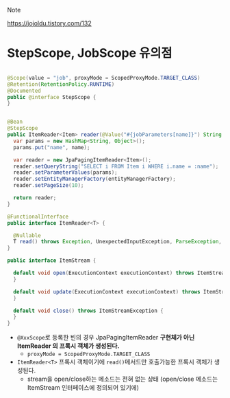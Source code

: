 > [!NOTE]
> https://jojoldu.tistory.com/132

# StepScope, JobScope 유의점 


```java

@Scope(value = "job", proxyMode = ScopedProxyMode.TARGET_CLASS)
@Retention(RetentionPolicy.RUNTIME)
@Documented
public @interface StepScope {
}


@Bean
@StepScope
public ItemReader<Item> reader(@Value("#{jobParameters[name]}") String name) {
  var params = new HashMap<String, Object>();
  params.put("name", name);

  var reader = new JpaPagingItemReader<Item>();
  reader.setQueryString("SELECT i FROM Item i WHERE i.name = :name");
  reader.setParameterValues(params);
  reader.setEntityManagerFactory(entityManagerFactory);
  reader.setPageSize(10);

  return reader;
}

@FunctionalInterface
public interface ItemReader<T> {

  @Nullable
  T read() throws Exception, UnexpectedInputException, ParseException, NonTransientResourceException;
}

public interface ItemStream {

  default void open(ExecutionContext executionContext) throws ItemStreamException {
  }

  default void update(ExecutionContext executionContext) throws ItemStreamException {
  }

  default void close() throws ItemStreamException {
  }
}
```

- `@XxxScope`로 등록한 빈의 경우 JpaPagingItemReader **구현체가 아닌 ItemReader<Item> 의 프록시 객체가 생성된다.**
    - `proxyMode = ScopedProxyMode.TARGET_CLASS`
- `ItemReader<T>` 프록시 객체이기에 `read()`메서드만 호출가능한 프록시 객체가 생성된다.
    - stream을 open/close하는 메소드는 전혀 없는 상태 (open/close 메소드는 ItemStream 인터페이스에 정의되어 있기에)


